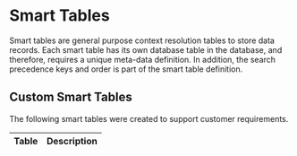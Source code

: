 # Smart Tables

Smart tables are general purpose context resolution tables to store data records. Each smart table has its own database table in the database, and therefore, requires a unique meta-data definition. In addition, the search precedence keys and order is part of the smart table definition.

## Custom Smart Tables

The following smart tables were created to support customer requirements.

| Table                     | Description       |
| ------                    | ------            |


